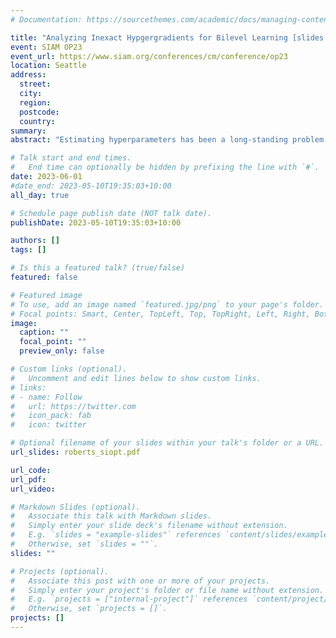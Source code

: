 ```yaml
---
# Documentation: https://sourcethemes.com/academic/docs/managing-content/

title: "Analyzing Inexact Hypgergradients for Bilevel Learning [slides available]"
event: SIAM OP23
event_url: https://www.siam.org/conferences/cm/conference/op23
location: Seattle
address:
  street:
  city:
  region:
  postcode:
  country:
summary:
abstract: "Estimating hyperparameters has been a long-standing problem in machine learning. We consider the case where the task at hand is modelled as the solution to an optimization problem. In this case the exact gradient with respect to the hyperparameters cannot be computed and approximate strategies are required. We provide an analysis of two classes of methods based on inexact automatic differentiation or approximate implicit differentiation. Our analysis reveals that these two strategies are actually tightly connected, and we derive a priori and a posteriori estimates for both methods which can be used to bound computations and gain further insights what their accuracy actually depends on."

# Talk start and end times.
#   End time can optionally be hidden by prefixing the line with `#`.
date: 2023-06-01
#date_end: 2023-05-10T19:35:03+10:00
all_day: true

# Schedule page publish date (NOT talk date).
publishDate: 2023-05-10T19:35:03+10:00

authors: []
tags: []

# Is this a featured talk? (true/false)
featured: false

# Featured image
# To use, add an image named `featured.jpg/png` to your page's folder. 
# Focal points: Smart, Center, TopLeft, Top, TopRight, Left, Right, BottomLeft, Bottom, BottomRight.
image:
  caption: ""
  focal_point: ""
  preview_only: false

# Custom links (optional).
#   Uncomment and edit lines below to show custom links.
# links:
# - name: Follow
#   url: https://twitter.com
#   icon_pack: fab
#   icon: twitter

# Optional filename of your slides within your talk's folder or a URL.
url_slides: roberts_siopt.pdf

url_code:
url_pdf:
url_video:

# Markdown Slides (optional).
#   Associate this talk with Markdown slides.
#   Simply enter your slide deck's filename without extension.
#   E.g. `slides = "example-slides"` references `content/slides/example-slides.md`.
#   Otherwise, set `slides = ""`.
slides: ""

# Projects (optional).
#   Associate this post with one or more of your projects.
#   Simply enter your project's folder or file name without extension.
#   E.g. `projects = ["internal-project"]` references `content/project/deep-learning/index.md`.
#   Otherwise, set `projects = []`.
projects: []
---
```

